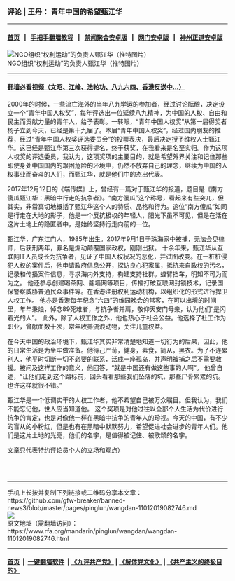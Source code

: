 ### 评论 | 王丹： 青年中国的希望甄江华
------------------------

#### [首页](https://github.com/gfw-breaker/banned-news3/blob/master/README.md) &nbsp;&nbsp;|&nbsp;&nbsp; [手把手翻墙教程](https://github.com/gfw-breaker/guides/wiki) &nbsp;&nbsp;|&nbsp;&nbsp; [禁闻聚合安卓版](https://github.com/gfw-breaker/bn-android) &nbsp;&nbsp;|&nbsp;&nbsp; [网门安卓版](https://github.com/oGate2/oGate) &nbsp;&nbsp;|&nbsp;&nbsp; [神州正道安卓版](https://github.com/SzzdOgate/update) 



<div id="headerimg">
 <img alt="NGO组织“权利运动”的负责人甄江华（推特图片）
" src="https://www.rfa.org/mandarin/pinglun/wangdan/wangdan-11012019082746.html/a8776e25b.jpg/@@images/4533084f-ab53-44c9-bf5c-b2a20568966c.jpeg" title="NGO组织“权利运动”的负责人甄江华（推特图片）
"/>
 <div id="headerimgcontents">
  <div id="headerimgcaption">
   <span>
    NGO组织“权利运动”的负责人甄江华（推特图片）
   </span>
   <!-- zoomattribute -->
  </div>
  <!-- headerimgcaption -->
 </div>
 <!-- headerimagecontents -->
</div>

<hr/>


#### [翻墙必看视频（文昭、江峰、法轮功、八九六四、香港反送中...）](https://github.com/gfw-breaker/banned-news3/blob/master/pages/links.md)

<div id="storytext">
 <div>
  <div class="slot_header">
  </div>
 </div>
 <p>
  2000年的时候，一些流亡海外的当年八九学运的参加者，经过讨论酝酿，决定设立一个“青年中国人权奖”，每年评选出一位延续八九精神，为中国的人权、自由和民主而贡献力量的青年人，给予表彰。一转眼，“青年中国人权奖”从第一届得奖者杨子立到今天，已经是第十九届了。本届“青年中国人权奖”，经过国内朋友的推荐，经过“青年中国人权奖评选委员会”的投票表决，最后决定授予维权人士甄江华。这已经是甄江华第三次获得提名，终于获奖，在我看来是名至实归。作为这项人权奖的评选委员，我认为，这项奖项的主要目的，就是希望外界关注和记住那些即使身处中国国内的艰困危险的环境中，仍然不放弃自己的理念，继续为中国的人权事业而奋斗的人们，而甄江华，就是他们中的杰出代表。
 </p>
 <p>
  2017年12月12日的《端传媒》上，曾经有一篇对于甄江华的报道，题目是《南方傻瓜甄江华：黑暗中行走的抗争者》。“南方傻瓜”这个称号，看起来有些突兀，但其实，非常真切地概括了甄江华这个人的特质、品格和行为。这位“南方傻瓜”如同是行走在大地的影子，他是一个反抗极权的年轻人，阳光下虽不可见，但是在活在这片土地上的隐匿者中，是始终坚持行走向前的一位。
 </p>
 <p>
  甄江华，广东江门人，1985年出生。2017年9月1日于珠海家中被捕，无法会见律师，后获刑两年，罪名是煽动颠覆国家政权，刚刚出狱。 十余年来，甄江华从互联网IT人员成长为抗争者，见证了中国人权状况的恶化，并试图改变。在一桩桩侵犯人权的案件后，他申请政府信息公开，探访良心犯家属，抵抗来自政权的污名，记录和传播案件信息，寻求海内外支持，构建支持社群。螳臂挡车，明知不可为而为之。 他还参与创建喝茶网、翻墙网等项目，传播打破互联网封锁技术，记录国保警察威胁普通民众事件等。在香港注册权利运动机构，以组织化的形式进行捍卫人权工作。 他亦是香港每年纪念“六四”的维园晚会的常客，在可以出境的时间里，年年秉烛，悼念89死难者，与抗争者并肩，敬仰天安门母亲，认为他们“是闪着光的人”。 此外，除了人权工作之外，他也热心于社会公益。他选择了社工作为职业，曾献血数十次，常年收养流浪动物，关注儿童权益。
 </p>
 <p>
  在今天中国的政治环境下，甄江华其实非常清楚地知道一切行为的后果，因此，他的日常生活是为坐牢做准备。他待己严苛，健身，素食，简从，黑衣。为了不连累别人，他平时切断一切不必要的联系，活成一座孤岛，并声明被捕之后不需要救援。被问及这样工作的意义，他回答，“就是中国还有做这些事的人啊”。 他曾自述，“让他们走到这个路标前，回头看看那些我们坠落的坑，那些尸骨累累的坑。也许这样就很不错。”
 </p>
 <p>
  甄江华是一个低调实干的人权工作者，他不希望自己被万众瞩目。但我认为，我们不能忘记他，世人应当知道他。 这个奖项是对他过往以全部个人生活为代价进行抗争的肯定，也是对像他一样在黑暗中抗争的青年人的珍视。今天的中国，有不少的盲从的小粉红，但是也有在黑暗中默默努力，希望促进社会进步的青年人们。他们是这片土地的光亮，他们的名字，是值得被记住、被歌颂的名字。
 </p>
 <p>
 </p>
 <p>
  文章只代表特约评论员个人的立场和观点）
 </p>
 <p>
  <br/>
  <br/>
 </p>
</div>

<hr/>
手机上长按并复制下列链接或二维码分享本文章：<br/>
https://github.com/gfw-breaker/banned-news3/blob/master/pages/pinglun/wangdan-11012019082746.md <br/>
<a href='https://github.com/gfw-breaker/banned-news3/blob/master/pages/pinglun/wangdan-11012019082746.md'><img src='https://github.com/gfw-breaker/banned-news3/blob/master/pages/pinglun/wangdan-11012019082746.md.png'/></a> <br/>
原文地址（需翻墙访问）：https://www.rfa.org/mandarin/pinglun/wangdan/wangdan-11012019082746.html


------------------------
#### [首页](https://github.com/gfw-breaker/banned-news3/blob/master/README.md) &nbsp;|&nbsp; [一键翻墙软件](https://github.com/gfw-breaker/nogfw/blob/master/README.md) &nbsp;| [《九评共产党》](https://github.com/gfw-breaker/9ping.md/blob/master/README.md#九评之一评共产党是什么) | [《解体党文化》](https://github.com/gfw-breaker/jtdwh.md/blob/master/README.md) | [《共产主义的终极目的》](https://github.com/gfw-breaker/gczydzjmd.md/blob/master/README.md)


<img src='http://gfw-breaker.win/banned-news3/pages/pinglun/wangdan-11012019082746.md' width='0px' height='0px'/>